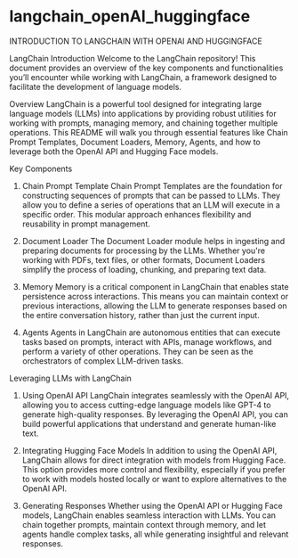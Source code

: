 # langchain_openAI_huggingface
INTRODUCTION TO LANGCHAIN WITH OPENAI  AND HUGGINGFACE

LangChain Introduction
Welcome to the LangChain repository! This document provides an overview of the key components and functionalities you’ll encounter while working with LangChain, a framework designed to facilitate the development of language models.

Overview
LangChain is a powerful tool designed for integrating large language models (LLMs) into applications by providing robust utilities for working with prompts, managing memory, and chaining together multiple operations. This README will walk you through essential features like Chain Prompt Templates, Document Loaders, Memory, Agents, and how to leverage both the OpenAI API and Hugging Face models.

Key Components
1. Chain Prompt Template
Chain Prompt Templates are the foundation for constructing sequences of prompts that can be passed to LLMs. They allow you to define a series of operations that an LLM will execute in a specific order. This modular approach enhances flexibility and reusability in prompt management.

2. Document Loader
The Document Loader module helps in ingesting and preparing documents for processing by the LLMs. Whether you're working with PDFs, text files, or other formats, Document Loaders simplify the process of loading, chunking, and preparing text data.

3. Memory
Memory is a critical component in LangChain that enables state persistence across interactions. This means you can maintain context or previous interactions, allowing the LLM to generate responses based on the entire conversation history, rather than just the current input.

4. Agents
Agents in LangChain are autonomous entities that can execute tasks based on prompts, interact with APIs, manage workflows, and perform a variety of other operations. They can be seen as the orchestrators of complex LLM-driven tasks.

Leveraging LLMs with LangChain
1. Using OpenAI API
LangChain integrates seamlessly with the OpenAI API, allowing you to access cutting-edge language models like GPT-4 to generate high-quality responses. By leveraging the OpenAI API, you can build powerful applications that understand and generate human-like text.

2. Integrating Hugging Face Models
In addition to using the OpenAI API, LangChain allows for direct integration with models from Hugging Face. This option provides more control and flexibility, especially if you prefer to work with models hosted locally or want to explore alternatives to the OpenAI API.

3. Generating Responses
Whether using the OpenAI API or Hugging Face models, LangChain enables seamless interaction with LLMs. You can chain together prompts, maintain context through memory, and let agents handle complex tasks, all while generating insightful and relevant responses.


